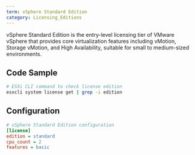 ```yaml
---
term: vSphere Standard Edition
category: Licensing_Editions
---
```


vSphere Standard Edition is the entry-level licensing tier of VMware vSphere that provides core virtualization features including vMotion, Storage vMotion, and High Availability, suitable for small to medium-sized environments.

## Code Sample

```bash
# ESXi CLI command to check license edition
esxcli system license get | grep -i edition
```

## Configuration

```ini
# vSphere Standard Edition configuration
[license]
edition = standard
cpu_count = 2
features = basic
```